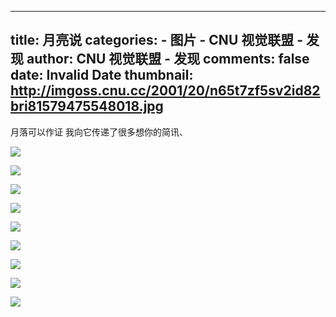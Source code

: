 
---
title: 月亮说
categories: 
    - 图片
    - CNU 视觉联盟 - 发现
author: CNU 视觉联盟 - 发现
comments: false
date: Invalid Date
thumbnail: http://imgoss.cnu.cc/2001/20/n65t7zf5sv2id82bri81579475548018.jpg
---

<div>   
<p>月落可以作证 我向它传递了很多想你的简讯、</p>
            <img src="http://imgoss.cnu.cc/2001/20/n65t7zf5sv2id82bri81579475548018.jpg" referrerpolicy="no-referrer"><div class="img_description"></div><p></p><img src="http://imgoss.cnu.cc/2001/20/99i7t3i9yefn101649i1579475548019.jpg" referrerpolicy="no-referrer"><div class="img_description"></div><p></p><img src="http://imgoss.cnu.cc/2001/20/u779z3bsejeqnd3zz881579475548019.jpg" referrerpolicy="no-referrer"><div class="img_description"></div><p></p><img src="http://imgoss.cnu.cc/2001/20/u1rmffcrml99m5ryg1s1579475548019.jpg" referrerpolicy="no-referrer"><div class="img_description"></div><p></p><img src="http://imgoss.cnu.cc/2001/20/7fnkj8x5561veuo681l1579475548019.jpg" referrerpolicy="no-referrer"><div class="img_description"></div><p></p><img src="http://imgoss.cnu.cc/2001/20/lccz6zwp1ifjteq8nhb1579475548020.jpg" referrerpolicy="no-referrer"><div class="img_description"></div><p></p><img src="http://imgoss.cnu.cc/2001/20/10t56fgm43nat1tsglq1579475548020.jpg" referrerpolicy="no-referrer"><div class="img_description"></div><p></p><img src="http://imgoss.cnu.cc/2001/20/ssbll8byvg4h9h3pi3w1579475548020.jpg" referrerpolicy="no-referrer"><div class="img_description"></div><p></p><img src="http://imgoss.cnu.cc/2001/20/rgyy472m6ez1oqvddpn1579475548020.jpg" referrerpolicy="no-referrer"><div class="img_description"></div><p></p>  
</div>
            